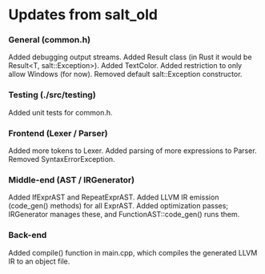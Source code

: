 # Updates from salt_old

### General (common.h)
Added debugging output streams.
Added Result<T> class (in Rust it would be Result<T, salt::Exception>).
Added TextColor.
Added restriction to only allow Windows (for now).
Removed default salt::Exception constructor.

### Testing (./src/testing)
Added unit tests for common.h.

### Frontend (Lexer / Parser)
Added more tokens to Lexer.
Added parsing of more expressions to Parser.
Removed SyntaxErrorException.

### Middle-end (AST / IRGenerator)
Added IfExprAST and RepeatExprAST. 
Added LLVM IR emission (code_gen() methods) for all ExprAST. 
Added optimization passes; IRGenerator manages these, and FunctionAST::code_gen() runs them.

### Back-end
Added compile() function in main.cpp, which compiles the generated LLVM IR to an object file.






